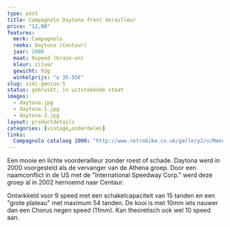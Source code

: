 ```yaml
---
type: post
title: Campagnolo Daytona front derailleur
price: "12,00"
features:
  merk: Campagnolo
  reeks: Daytona (Centaur)
  jaar: 2000
  maat: 9speed (braze-on)
  kleur: zilver
  gewicht: 93g
  winkelprijs: "± 35-55€"
slug: sidi-genius-5
status: gebruikt, in uitstekende staat
images: 
  - daytona.jpg
  - daytona-1.jpg
  - daytona-3.jpg
layout: productdetails
categories: [vintage,onderdelen]
links:
  Campagnolo cataloog 2000: "http://www.retrobike.co.uk/gallery2/v/Manufacturer+Archive/Campagnolo+Archive/Campagnolo+Catalogues/2000+Campagnolo+Catalog.pdf.html"
---
```

Een mooie en lichte voorderailleur zonder roest of schade. Daytona werd in 2000 voorgesteld als de vervanger van de Athena groep. Door een naamconflict in de US met de "International Speedway Corp." werd deze groep al in 2002 hernoemd naar Centaur.

Ontwikkeld voor 9 speed met een schakelcapaciteit van 15 tanden en een "grote plateau" met maximum 54 tanden. De kooi is met 10mm iets nauwer dan een Chorus negen speed (11mm). Kan theoretisch ook wel 10 speed aan.